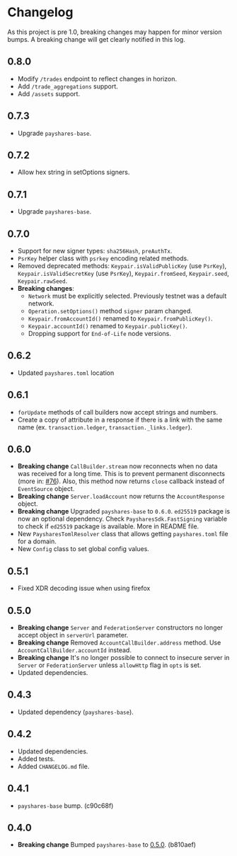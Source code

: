 # Changelog

As this project is pre 1.0, breaking changes may happen for minor version bumps. A breaking change will get clearly notified in this log.

## 0.8.0

* Modify `/trades` endpoint to reflect changes in horizon. 
* Add `/trade_aggregations` support.
* Add `/assets` support. 

## 0.7.3

* Upgrade `payshares-base`.

## 0.7.2

* Allow hex string in setOptions signers.

## 0.7.1

* Upgrade `payshares-base`.

## 0.7.0

* Support for new signer types: `sha256Hash`, `preAuthTx`.
* `PsrKey` helper class with `psrkey` encoding related methods.
* Removed deprecated methods: `Keypair.isValidPublicKey` (use `PsrKey`), `Keypair.isValidSecretKey` (use `PsrKey`), `Keypair.fromSeed`, `Keypair.seed`, `Keypair.rawSeed`.
* **Breaking changes**:
  * `Network` must be explicitly selected. Previously testnet was a default network.
  * `Operation.setOptions()` method `signer` param changed.
  * `Keypair.fromAccountId()` renamed to `Keypair.fromPublicKey()`.
  * `Keypair.accountId()` renamed to `Keypair.publicKey()`.
  * Dropping support for `End-of-Life` node versions.

## 0.6.2

* Updated `payshares.toml` location

## 0.6.1

* `forUpdate` methods of call builders now accept strings and numbers.
* Create a copy of attribute in a response if there is a link with the same name (ex. `transaction.ledger`, `transaction._links.ledger`).

## 0.6.0

* **Breaking change** `CallBuilder.stream` now reconnects when no data was received for a long time.
This is to prevent permanent disconnects (more in: [#76](https://github.com/payshares/js-payshares-sdk/pull/76)).
Also, this method now returns `close` callback instead of `EventSource` object.
* **Breaking change** `Server.loadAccount` now returns the `AccountResponse` object.
* **Breaking change** Upgraded `payshares-base` to `0.6.0`. `ed25519` package is now an optional dependency. Check `PaysharesSdk.FastSigning` variable to check if `ed25519` package is available. More in README file.
* New `PaysharesTomlResolver` class that allows getting `payshares.toml` file for a domain.
* New `Config` class to set global config values.

## 0.5.1

* Fixed XDR decoding issue when using firefox

## 0.5.0

* **Breaking change** `Server` and `FederationServer` constructors no longer accept object in `serverUrl` parameter.
* **Breaking change** Removed `AccountCallBuilder.address` method. Use `AccountCallBuilder.accountId` instead.
* **Breaking change** It's no longer possible to connect to insecure server in `Server` or `FederationServer` unless `allowHttp` flag in `opts` is set.
* Updated dependencies.

## 0.4.3

* Updated dependency (`payshares-base`).

## 0.4.2

* Updated dependencies.
* Added tests.
* Added `CHANGELOG.md` file.

## 0.4.1

* `payshares-base` bump. (c90c68f)

## 0.4.0

* **Breaking change** Bumped `payshares-base` to [0.5.0](https://github.com/payshares/js-payshares-base/blob/master/CHANGELOG.md#050). (b810aef)
